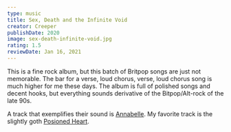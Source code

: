 ```yaml
---
type: music
title: Sex, Death and the Infinite Void
creator: Creeper
publishDate: 2020
image: sex-death-infinite-void.jpg
rating: 1.5
reviewDate: Jan 16, 2021
---
```


This is a fine rock album, but this batch of Britpop songs are just not memorable. The bar for a verse, loud chorus, verse, loud chorus song is much higher for me these days. The album is full of polished songs and decent hooks, but everything sounds derivative of the Bitpop/Alt-rock of the late 90s.

A track that exemplifies their sound is [Annabelle](https://www.youtube.com/watch?v=j6dORf4EVMc&ab_channel=Creeper). My favorite track is the slightly goth [Posioned Heart](https://www.youtube.com/watch?v=cbgQV4ME174).
